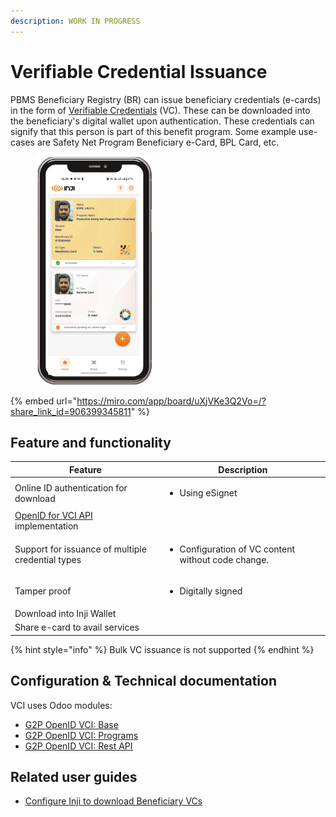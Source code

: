 ```yaml
---
description: WORK IN PROGRESS
---
```


# Verifiable Credential Issuance

PBMS Beneficiary Registry (BR) can issue beneficiary credentials (e-cards) in the form of [Verifiable Credentials](https://www.w3.org/TR/vc-data-model/) (VC). These can be downloaded into the beneficiary's digital wallet upon authentication. These credentials can signify that this person is part of this benefit program. Some example use-cases are  Safety Net Program Beneficiary e-Card, BPL Card, etc.

<figure><img src="../../../.gitbook/assets/beneficiary-e-card.jpg" alt="" width="188"><figcaption></figcaption></figure>

{% embed url="https://miro.com/app/board/uXjVKe3Q2Vo=/?share_link_id=906399345811" %}

## Feature and functionality

| Feature                                                                                                         | Description                                                         |
| --------------------------------------------------------------------------------------------------------------- | ------------------------------------------------------------------- |
| Online ID authentication for download                                                                           | <ul><li>Using eSignet</li></ul>                                     |
| [OpenID for VCI API](https://openid.net/specs/openid-4-verifiable-credential-issuance-1\_0.html) implementation |                                                                     |
| Support for issuance of multiple credential types                                                               | <ul><li>Configuration of VC content without code change. </li></ul> |
| Tamper proof                                                                                                    | <ul><li>Digitally signed</li></ul>                                  |
| Download into Inji Wallet                                                                                       |                                                                     |
| Share e-card to avail services                                                                                  |                                                                     |

{% hint style="info" %}
Bulk VC issuance is not supported&#x20;
{% endhint %}

## Configuration & Technical documentation

VCI uses Odoo modules:

* [G2P OpenID VCI: Base](../../developer-zone/odoo-modules/g2p-openid-vci-base.md)
* [G2P OpenID VCI: Programs](../../developer-zone/odoo-modules/g2p-openid-vci-programs.md)
* [G2P OpenID VCI: Rest API](../../developer-zone/odoo-modules/g2p-openid-vci-rest-api.md)

## Related user guides

* [Configure Inji to download Beneficiary VCs](user-guides/configure-inji-to-download-beneficiary-vcs.md)
